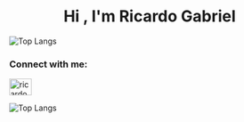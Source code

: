 <h1 align="center">Hi , I'm Ricardo Gabriel</h1>

![Top Langs](https://github-readme-stats.vercel.app/api/top-langs/?username=Ricardo-GabrielX&layout=compact)


<h3 align="left">Connect with me:</h3>
<p align="left">
  <a href="https://github-readme-stats.vercel.app/api?username=Ricardo-GabrielX&show_icons=true&theme=react" target="blank" style="margin-right: 10px;"><img align="center" src="https://cdn.jsdelivr.net/npm/simple-icons@v3/icons/github.svg" alt="ricardo-gabriel-vianna-de-oliveira-820b541b8/" height="30" width="40" /></a>
</p>


![Top Langs](https://github-readme-stats.vercel.app/api/top-langs/?username=Ricardo-GabrielX&layout=compact)
